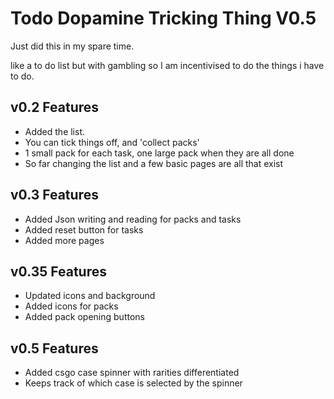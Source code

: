 # Todo Dopamine Tricking Thing V0.5

Just did this in my spare time.

like a to do list but with gambling so I am incentivised to do the things i have to do.

## v0.2 Features

- Added the list.
- You can tick things off, and 'collect packs'
- 1 small pack for each task, one large pack when they are all done
- So far changing the list and a few basic pages are all that exist

## v0.3 Features
- Added Json writing and reading for packs and tasks
- Added reset button for tasks
- Added more pages

## v0.35 Features
- Updated icons and background
- Added icons for packs
- Added pack opening buttons

## v0.5 Features
- Added csgo case spinner with rarities differentiated
- Keeps track of which case is selected by the spinner
